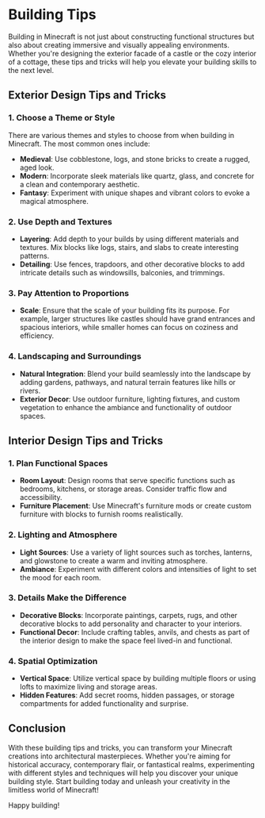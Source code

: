 # Building Tips

Building in Minecraft is not just about constructing functional structures but also about creating immersive and visually appealing environments. Whether you're designing the exterior facade of a castle or the cozy interior of a cottage, these tips and tricks will help you elevate your building skills to the next level.

## Exterior Design Tips and Tricks

### 1. Choose a Theme or Style
There are various themes and styles to choose from when building in Minecraft. The most common ones include:
- **Medieval**: Use cobblestone, logs, and stone bricks to create a rugged, aged look.
- **Modern**: Incorporate sleek materials like quartz, glass, and concrete for a clean and contemporary aesthetic.
- **Fantasy**: Experiment with unique shapes and vibrant colors to evoke a magical atmosphere.

### 2. Use Depth and Textures
- **Layering**: Add depth to your builds by using different materials and textures. Mix blocks like logs, stairs, and slabs to create interesting patterns.
- **Detailing**: Use fences, trapdoors, and other decorative blocks to add intricate details such as windowsills, balconies, and trimmings.

### 3. Pay Attention to Proportions
- **Scale**: Ensure that the scale of your building fits its purpose. For example, larger structures like castles should have grand entrances and spacious interiors, while smaller homes can focus on coziness and efficiency.

### 4. Landscaping and Surroundings
- **Natural Integration**: Blend your build seamlessly into the landscape by adding gardens, pathways, and natural terrain features like hills or rivers.
- **Exterior Decor**: Use outdoor furniture, lighting fixtures, and custom vegetation to enhance the ambiance and functionality of outdoor spaces.

## Interior Design Tips and Tricks

### 1. Plan Functional Spaces
- **Room Layout**: Design rooms that serve specific functions such as bedrooms, kitchens, or storage areas. Consider traffic flow and accessibility.
- **Furniture Placement**: Use Minecraft's furniture mods or create custom furniture with blocks to furnish rooms realistically.

### 2. Lighting and Atmosphere
- **Light Sources**: Use a variety of light sources such as torches, lanterns, and glowstone to create a warm and inviting atmosphere.
- **Ambiance**: Experiment with different colors and intensities of light to set the mood for each room.

### 3. Details Make the Difference
- **Decorative Blocks**: Incorporate paintings, carpets, rugs, and other decorative blocks to add personality and character to your interiors.
- **Functional Decor**: Include crafting tables, anvils, and chests as part of the interior design to make the space feel lived-in and functional.

### 4. Spatial Optimization
- **Vertical Space**: Utilize vertical space by building multiple floors or using lofts to maximize living and storage areas.
- **Hidden Features**: Add secret rooms, hidden passages, or storage compartments for added functionality and surprise.


## Conclusion

With these building tips and tricks, you can transform your Minecraft creations into architectural masterpieces. Whether you're aiming for historical accuracy, contemporary flair, or fantastical realms, experimenting with different styles and techniques will help you discover your unique building style. Start building today and unleash your creativity in the limitless world of Minecraft!

Happy building!